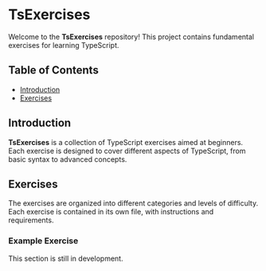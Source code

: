 # TsExercises

Welcome to the **TsExercises** repository! This project contains fundamental exercises for learning TypeScript.

## Table of Contents

- [Introduction](#introduction)
- [Exercises](#exercises)

## Introduction

**TsExercises** is a collection of TypeScript exercises aimed at beginners. Each exercise is designed to cover different aspects of TypeScript, from basic syntax to advanced concepts.

## Exercises

The exercises are organized into different categories and levels of difficulty. Each exercise is contained in its own file, with instructions and requirements.

### Example Exercise

This section is still in development.



